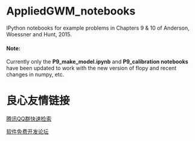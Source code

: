 # AppliedGWM_notebooks
IPython notebooks for example problems in Chapters 9 &amp; 10 of Anderson, Woessner and Hunt, 2015.

#### Note:
Currently only the **P9_make_model.ipynb** and  **P9_calibration notebooks** have been updated to work with the new version of flopy and recent changes in numpy, etc.


 # 良心友情链接

[腾讯QQ群快速检索](http://u.720life.cn/s/8cf73f7c)

[软件免费开发论坛](http://u.720life.cn/s/bbb01dc0)